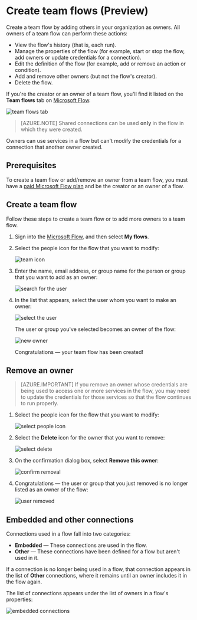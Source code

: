 <properties
    pageTitle="Learn how to add other owners to a flow and create team flows | Microsoft Flow"
    description="Microsoft Flow makes it easy automate repetitive tasks. You can add users or groups as owners and collaborate with them to design and manage flows."
    services=""
    suite="flow"
    documentationCenter="na"
    authors="msftman"
    manager="anneta"
    editor=""
    tags=""/>

<tags
   ms.service="flow"
   ms.devlang="na"
   ms.topic="article"
   ms.tgt_pltfrm="na"
   ms.workload="na"
   ms.date="04/21/2017"
   ms.author="deonhe"/>

# Create team flows (Preview) #

Create a team flow by adding others in your organization as owners. All owners of a team flow can perform these actions:

- View the flow's history (that is, each run).
- Manage the properties of the flow (for example, start or stop the flow, add owners or update credentials for a connection).
- Edit the definition of the flow (for example, add or remove an action or condition).
- Add and remove other owners (but not the flow's creator).
- Delete the flow.

If you're the creator or an owner of a team flow, you'll find it listed on the **Team flows** tab on [Microsoft Flow](https://flow.microsoft.com).

![team flows tab](./media/create-team-flows/addowner5.png)

>[AZURE.NOTE] Shared connections can be used **only** in the flow in which they were created.

Owners can use services in a flow but can't modify the credentials for a connection that another owner created.

## Prerequisites ##

To create a team flow or add/remove an owner from a team flow, you must have a [paid Microsoft Flow plan](https://flow.microsoft.com/pricing/) and be the creator or an owner of a flow.

## Create a team flow ##

Follow these steps to create a team flow or to add more owners to a team flow.

1. Sign into the [Microsoft Flow](https://flow.microsoft.com), and then select **My flows**.

1. Select the people icon for the flow that you want to modify:

     ![team icon](./media/create-team-flows/addowner1.png)

1. Enter the name, email address, or group name for the person or group that you want to add as an owner:

     ![search for the user](./media/create-team-flows/addowner2.png)

1. In the list that appears, select the user whom you want to make an owner:

     ![select the user](./media/create-team-flows/addowner3.png)

     The user or group you've selected becomes an owner of the flow:

     ![new owner](./media/create-team-flows/addowner4.png)

     Congratulations &mdash; your team flow has been created!

## Remove an owner ##

>[AZURE.IMPORTANT] If you remove an owner whose credentials are being used to access one or more services in the flow, you may need to update the credentials for those services so that the flow continues to run properly.

1. Select the people icon for the flow that you want to modify:

     ![select people icon](./media/create-team-flows/removeowner1.png)

1. Select the **Delete** icon for the owner that you want to remove:

     ![select delete](./media/create-team-flows/removeowner2.png)

1. On the confirmation dialog box, select **Remove this owner**:

     ![confirm removal](./media/create-team-flows/removeowner3.png)

1. Congratulations &mdash; the user or group that you just removed is no longer listed as an owner of the flow:

     ![user removed](./media/create-team-flows/removeowner4.png)

## Embedded and other connections ##

Connections used in a flow fall into two categories:

- **Embedded** &mdash; These connections are used in the flow.
- **Other** &mdash; These connections have been defined for a flow but aren't used in it.

If a connection is no longer being used in a flow, that connection appears in the list of **Other** connections, where it remains until an owner includes it in the flow again.

The list of connections appears under the list of owners in a flow's properties:

![embedded connections](./media/create-team-flows/embeddedconnections.png)
